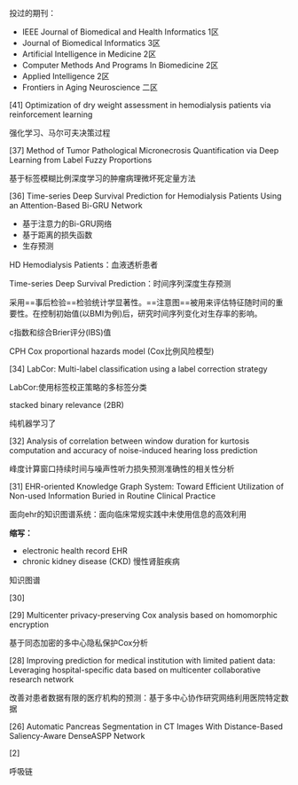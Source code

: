 投过的期刊：

- IEEE Journal of Biomedical and Health Informatics  1区
- Journal of Biomedical Informatics  3区
- Artificial Intelligence in Medicine  2区
- Computer Methods And Programs In Biomedicine 2区
- Applied Intelligence 2区
- Frontiers in Aging Neuroscience 二区





[41] Optimization of dry weight assessment in hemodialysis patients via reinforcement learning 

强化学习、马尔可夫决策过程





[37] Method of Tumor Pathological Micronecrosis Quantification via Deep Learning from Label Fuzzy Proportions

基于标签模糊比例深度学习的肿瘤病理微坏死定量方法



[36] Time-series Deep Survival Prediction for Hemodialysis Patients Using an Attention-Based Bi-GRU Network

- 基于注意力的Bi-GRU网络
- 基于距离的损失函数
- 生存预测

HD Hemodialysis Patients：血液透析患者 

Time-series Deep Survival Prediction：时间序列深度生存预测

采用==事后检验==检验统计学显著性。==注意图==被用来评估特征随时间的重要性。在控制初始值(以BMI为例)后，研究时间序列变化对生存率的影响。

c指数和综合Brier评分(IBS)值

CPH Cox proportional hazards model (Cox比例风险模型)



[34] LabCor: Multi-label classification using a label correction strategy

LabCor:使用标签校正策略的多标签分类

stacked binary relevance (2BR) 

纯机器学习了



[32] Analysis of correlation between window duration for kurtosis computation and accuracy of noise-induced hearing loss prediction

峰度计算窗口持续时间与噪声性听力损失预测准确性的相关性分析

[31] EHR-oriented Knowledge Graph System: Toward Efficient Utilization of Non-used Information Buried in Routine Clinical Practice

面向ehr的知识图谱系统：面向临床常规实践中未使用信息的高效利用

**缩写：**

- electronic health record 	EHR
- chronic kidney disease (CKD) 慢性肾脏疾病

知识图谱



[30] 

[29] Multicenter privacy-preserving Cox analysis based on homomorphic encryption

基于同态加密的多中心隐私保护Cox分析

[28] Improving prediction for medical institution with limited patient data: Leveraging hospital-specific data based on multicenter collaborative research network

改善对患者数据有限的医疗机构的预测：基于多中心协作研究网络利用医院特定数据

[26] Automatic Pancreas Segmentation in CT Images With Distance-Based Saliency-Aware DenseASPP Network

[2]









呼吸链  	



